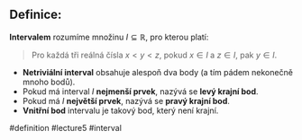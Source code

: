 ## Definice: 
**Intervalem** rozumíme množinu $I \subseteq \mathbb{R}$, pro kterou platí:

> Pro každá tři reálná čísla $x < y < z$, pokud $x \in I$ a $z \in I$, pak $y \in I$.

- **Netriviální interval** obsahuje alespoň dva body (a tím pádem nekonečně mnoho bodů).
- Pokud má interval $I$ **nejmenší prvek**, nazývá se **levý krajní bod**.
- Pokud má $I$ **největší prvek**, nazývá se **pravý krajní bod**.
- **Vnitřní bod** intervalu je takový bod, který není krajní.



#definition #lecture5 #interval 

